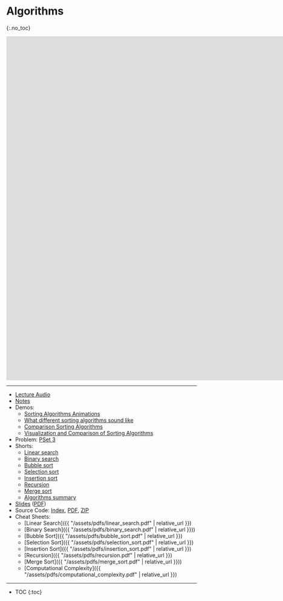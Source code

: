 # Algorithms
{:.no_toc}

<iframe width="1680" height="909" src="https://www.youtube.com/embed/fykrlqbV9wM" frameborder="0" allow="accelerometer; autoplay; encrypted-media; gyroscope; picture-in-picture" allowfullscreen></iframe>

***

* [Lecture Audio](https://cdn.cs50.net/2019/fall/lectures/3/lecture3.mp3.download)
* [Notes](https://cs50.harvard.edu/x/2020/notes/3/)
* Demos:
  * [Sorting Algorithms Animations](https://www.toptal.com/developers/sorting-algorithms)
  * [What different sorting algorithms sound like](https://www.youtube.com/watch?v=t8g-iYGHpEA)
  * [Comparison Sorting Algorithms](https://www.cs.usfca.edu/~galles/visualization/ComparisonSort.html)
  * [Visualization and Comparison of Sorting Algorithms](https://www.youtube.com/watch?v=ZZuD6iUe3Pc)
* Problem: [PSet 3](https://cs50.harvard.edu/x/2020/psets/3/)
* Shorts:
  * [Linear search](https://www.youtube.com/watch?v=TwsgCHYmbbA)
  * [Binary search](https://www.youtube.com/watch?v=T98PIp4omUA)
  * [Bubble sort](https://www.youtube.com/watch?v=RT-hUXUWQ2I)
  * [Selection sort](https://www.youtube.com/watch?v=3hH8kTHFw2A)
  * [Insertion sort](https://www.youtube.com/watch?v=O0VbBkUvriI)
  * [Recursion](https://www.youtube.com/watch?v=mz6tAJMVmfM)
  * [Merge sort](https://www.youtube.com/watch?v=Ns7tGNbtvV4)
  * [Algorithms summary](https://www.youtube.com/watch?v=ktWL3nN38ZA)
* [Slides](https://docs.google.com/presentation/d/17eT9MaZBUByTTlpkliT8kTg7AW1820xMIQg0HDd5NCk/edit?usp=sharing) ([PDF](https://cdn.cs50.net/2019/fall/lectures/3/lecture3.pdf))
* Source Code: [Index](https://cdn.cs50.net/2019/fall/lectures/3/src3/), [PDF](https://cdn.cs50.net/2019/fall/lectures/3/src3.pdf), [ZIP](https://cdn.cs50.net/2019/fall/lectures/3/src3.zip)
* Cheat Sheets:
  * [Linear Search]({{ "/assets/pdfs/linear_search.pdf" | relative_url }})
  * [Binary Search]({{ "/assets/pdfs/binary_search.pdf" | relative_url }}))
  * [Bubble Sort]({{ "/assets/pdfs/bubble_sort.pdf" | relative_url }})
  * [Selection Sort]({{ "/assets/pdfs/selection_sort.pdf" | relative_url }})
  * [Insertion Sort]({{ "/assets/pdfs/insertion_sort.pdf" | relative_url }})
  * [Recursion]({{ "/assets/pdfs/recursion.pdf" | relative_url }})
  * [Merge Sort]({{ "/assets/pdfs/merge_sort.pdf" | relative_url }}))
  * [Computational Complexity]({{ "/assets/pdfs/computational_complexity.pdf" | relative_url }})

***

* TOC
{:toc}
